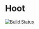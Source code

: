 # Hoot

[![Build Status](https://travis-ci.org/HootDating/hoot-android.svg?branch=master)](https://travis-ci.org/HootDating/hoot-android)